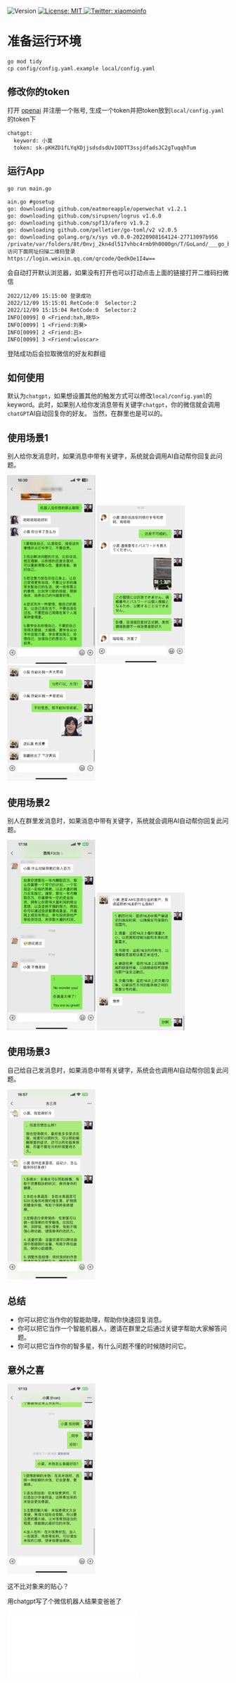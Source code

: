 <p>
<img alt="Version" src="https://img.shields.io/badge/version-1.0.0-blue.svg?cacheSeconds=86400" />
  <a href="#" target="_blank">
    <img alt="License: MIT" src="https://img.shields.io/badge/License-MIT-green.svg" />
  </a>
  <a href="https://twitter.com/xiaomoinfo" target="_blank">
    <img alt="Twitter: xiaomoinfo" src="https://img.shields.io/twitter/follow/xiaomoinfo.svg?style=social" />
  </a>
</p>

# 准备运行环境
```
go mod tidy 
cp config/config.yaml.example local/config.yaml
```

## 修改你的token
打开 [openai](https://beta.openai.com/account/api-keys) 并注册一个账号, 生成一个token并把token放到`local/config.yaml`的token下

```
chatgpt:
  keyword: 小莫
  token: sk-pKHZD1fLYqXDjjsdsdsdUvIODTT3ssjdfadsJC2gTuqqhTum
```

## 运行App
```
go run main.go
```

```
ain.go #gosetup
go: downloading github.com/eatmoreapple/openwechat v1.2.1
go: downloading github.com/sirupsen/logrus v1.6.0
go: downloading github.com/spf13/afero v1.9.2
go: downloading github.com/pelletier/go-toml/v2 v2.0.5
go: downloading golang.org/x/sys v0.0.0-20220908164124-27713097b956
/private/var/folders/8t/0nvj_2kn4dl517vhbc4rmb9h0000gn/T/GoLand/___go_build_main_go
访问下面网址扫描二维码登录
https://login.weixin.qq.com/qrcode/QedkOe1I4w==
```

会自动打开默认浏览器，如果没有打开也可以打动点击上面的链接打开二维码扫微信

```
2022/12/09 15:15:00 登录成功
2022/12/09 15:15:01 RetCode:0  Selector:2
2022/12/09 15:15:04 RetCode:0  Selector:2
INFO[0099] 0 <Friend:hxh,晓华>                            
INFO[0099] 1 <Friend:刘葵>                                
INFO[0099] 2 <Friend:吕>                                 
INFO[0099] 3 <Friend:wloscar>               
```
登陆成功后会拉取微信的好友和群组

## 如何使用
默认为`chatgpt`，如果想设置其他的触发方式可以修改`local/config.yaml`的keyword。此时，如果别人给你发消息带有关键字`chatgpt`，你的微信就会调用`chatGPT`AI自动回复你的好友。
当然，在群里也是可以的。

## 使用场景1
别人给你发消息时，如果消息中带有关键字，系统就会调用AI自动帮你回复此问题。    

<img src="screenshots/IMG_3837.png" alt="drawing" style="width:200px;"/>
<img src="screenshots/IMG_3840.png" alt="drawing" style="width:200px;"/>
<img src="screenshots/IMG_3850.png" alt="drawing" style="width:200px;"/>


## 使用场景2
别人在群里发消息时，如果消息中带有关键字，系统就会调用AI自动帮你回复此问题。   

<img src="screenshots/IMG_3845.png" alt="drawing" style="width:200px;"/>
<img src="screenshots/IMG_3847.png" alt="drawing" style="width:200px;"/>


## 使用场景3
自己给自己发消息时，如果消息中带有关键字，系统会也调用AI自动帮你回复此问题。   

<img src="screenshots/IMG_3843.png" alt="drawing" style="width:200px;"/>


## 总结
- 你可以把它当作你的智能助理，帮助你快速回复消息。   
- 你可以把它当作一个智能机器人，邀请在群里之后通过关键字帮助大家解答问题。   
- 你可以把它当作你的智多星，有什么问题不懂的时候随时问它。   


## 意外之喜
<img src="screenshots/IMG_3844.png" alt="drawing" style="width:200px;"/>   

这不比对象来的贴心？    

用chatgpt写了个微信机器人结果变爸爸了   


<p>
<iframe src="//player.bilibili.com/player.html?aid=691101581&bvid=BV1B24y1Q7us&cid=917579057&page=1" scrolling="no" border="0" frameborder="no" framespacing="0" allowfullscreen="true"> </iframe>
</p>